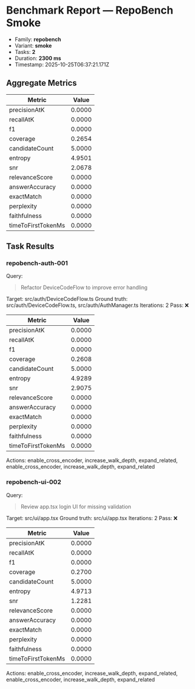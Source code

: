 # Benchmark Report — RepoBench Smoke

- Family: **repobench**
- Variant: **smoke**
- Tasks: **2**
- Duration: **2300 ms**
- Timestamp: 2025-10-25T06:37:21.171Z

## Aggregate Metrics

| Metric | Value |
| --- | --- |
| precisionAtK | 0.0000 |
| recallAtK | 0.0000 |
| f1 | 0.0000 |
| coverage | 0.2654 |
| candidateCount | 5.0000 |
| entropy | 4.9501 |
| snr | 2.0678 |
| relevanceScore | 0.0000 |
| answerAccuracy | 0.0000 |
| exactMatch | 0.0000 |
| perplexity | 0.0000 |
| faithfulness | 0.0000 |
| timeToFirstTokenMs | 0.0000 |

## Task Results

### repobench-auth-001

Query: 
> Refactor DeviceCodeFlow to improve error handling

Target: src/auth/DeviceCodeFlow.ts
Ground truth: src/auth/DeviceCodeFlow.ts, src/auth/AuthManager.ts
Iterations: 2
Pass: ❌

| Metric | Value |
| --- | --- |
| precisionAtK | 0.0000 |
| recallAtK | 0.0000 |
| f1 | 0.0000 |
| coverage | 0.2608 |
| candidateCount | 5.0000 |
| entropy | 4.9289 |
| snr | 2.9075 |
| relevanceScore | 0.0000 |
| answerAccuracy | 0.0000 |
| exactMatch | 0.0000 |
| perplexity | 0.0000 |
| faithfulness | 0.0000 |
| timeToFirstTokenMs | 0.0000 |

Actions: enable_cross_encoder, increase_walk_depth, expand_related, enable_cross_encoder, increase_walk_depth, expand_related

### repobench-ui-002

Query: 
> Review app.tsx login UI for missing validation

Target: src/ui/app.tsx
Ground truth: src/ui/app.tsx
Iterations: 2
Pass: ❌

| Metric | Value |
| --- | --- |
| precisionAtK | 0.0000 |
| recallAtK | 0.0000 |
| f1 | 0.0000 |
| coverage | 0.2700 |
| candidateCount | 5.0000 |
| entropy | 4.9713 |
| snr | 1.2281 |
| relevanceScore | 0.0000 |
| answerAccuracy | 0.0000 |
| exactMatch | 0.0000 |
| perplexity | 0.0000 |
| faithfulness | 0.0000 |
| timeToFirstTokenMs | 0.0000 |

Actions: enable_cross_encoder, increase_walk_depth, expand_related, enable_cross_encoder, increase_walk_depth, expand_related
